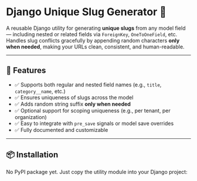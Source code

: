 # Django Unique Slug Generator 🔗

A reusable Django utility for generating **unique slugs** from any model field — including nested or related fields via `ForeignKey`, `OneToOneField`, etc. Handles slug conflicts gracefully by appending random characters **only when needed**, making your URLs clean, consistent, and human-readable.

---

## 🚀 Features

- ✅ Supports both regular and nested field names (e.g., `title`, `category__name`, etc.)
- ✅ Ensures uniqueness of slugs across the model
- ✅ Adds random string suffix **only when needed**
- ✅ Optional support for scoping uniqueness (e.g., per tenant, per organization)
- ✅ Easy to integrate with `pre_save` signals or model save overrides
- ✅ Fully documented and customizable

---

## 📦 Installation

No PyPI package yet. Just copy the utility module into your Django project:

